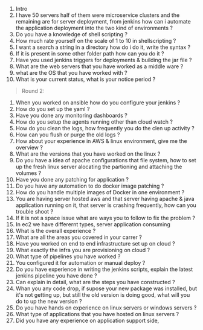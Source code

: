 1. Intro
2. I have 50 servers half of them were microservice clusters and the remaining are for server deployment, from jenkins how can i automate the application deployment into the two kind of environments ?
3. Do you have a knowledge of shell scripting ?
4. How much rate yourself on the scale of 1 to 10 in shellscripting ?
5. I want a search a string in a directory how do i do it, write the syntax ?
6. If it is present in some other folder path how can you do it ?
7. Have you used jenkins triggers for deployments & building the jar file ?
8. What are the web servers that you have worked as a middle ware ?
9. what are the OS that you have worked with ?
10. What is your current status, what is your notice period ?

> Round 2:
1. When you worked on ansible how do you configure your jenkins ?
2. How do you set up the yaml ?
3. Have you done any monitoring dashboards ?
4. How do you setup the agents running other than cloud watch ?
5. How do you clean the logs, how frequently you do the clen up activity ?
6. How can you flush or purge the old logs ?
7. How about your experience in AWS & linux environment, give me the overview ?
8. What are the versions that you have worked on the linux ?
9. Do you have a idea of apache configurations that file system, how to set up the fresh linux server alocating the partioning and attaching the volumes ?
10. Have you done any patching for application ?
11. Do you have any automation to do docker image patching ?
12. How do you handle multiple images of Docker in one environment ?
13. You are having server hosted aws and that server having apache & java application running on it, that server is crashing frequently, how can you trouble shoot ?
14. If it is not a space issue what are ways you to follow to fix the problem ?
15. In ec2 we have differernt types, server application consuming 
16. What is the overall experience ?
17. What are all the areas you covered in your carrer ?
18. Have you worked on end to end infrastructure set up on cloud ?
19. What exactly the infra you are provisioning on cloud ?
20. What type of pipelines you have worked ?
21. You configured it for automation or manual deploy ?
22. Do you have experience in writing the jenkins scripts, explain the latest jenkins pipeline you have done ?
23. Can explain in detail, what are the steps you have constructed ?
24. Whan you any code drop, if supose your new package was installed, but it's not getting up, but still the old version is doing good, what will you do to up the new version ?
25. Do you have hands on experience on linux servers or windows servers ?
26. What type of applications that you have hosted on linux servers ?
27. Did you have any experience on application support side, 
